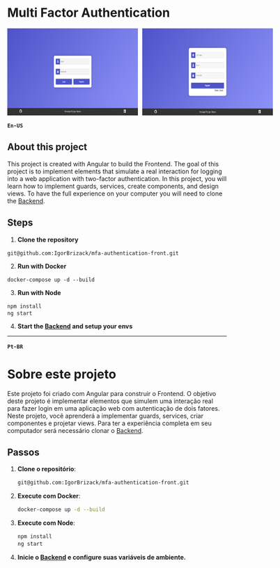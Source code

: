 # Multi Factor Authentication

<div style="display: flex; gap: 10px;">
  <img src="./src/assets/login_screen.png" alt="login_screen" width="300" height="200">
  <img src="./src/assets/register_screen.png" alt="register_screend" width="300" height="200">
</div>

**`En-US`**

## About this project

This project is created with Angular to build the Frontend. The goal of this project is to implement elements that simulate a real interaction for logging into a web application with two-factor authentication. In this project, you will learn how to implement guards, services, create components, and design views. To have the full experience on your computer you will need to clone the [Backend](https://github.com/IgorBrizack/mfa-authentication-backend).

## Steps

1.  **Clone the repository**

```
git@github.com:IgorBrizack/mfa-authentication-front.git
```

2. **Run with Docker**

```
docker-compose up -d --build
```

3. **Run with Node**

```
npm install
ng start
```

4. **Start the [Backend](https://github.com/IgorBrizack/mfa-authentication-backend) and setup your envs**

---

**`Pt-BR`**

# Sobre este projeto

Este projeto foi criado com Angular para construir o Frontend. O objetivo deste projeto é implementar elementos que simulem uma interação real para fazer login em uma aplicação web com autenticação de dois fatores. Neste projeto, você aprenderá a implementar guards, services, criar componentes e projetar views. Para ter a experiência completa em seu computador será necessário clonar o [Backend](https://github.com/IgorBrizack/mfa-authentication-backend).

## Passos

1. **Clone o repositório**:

   ```bash
   git@github.com:IgorBrizack/mfa-authentication-front.git
   ```

2. **Execute com Docker**:

   ```bash
   docker-compose up -d --build
   ```

3. **Execute com Node**:

   ```bash
   npm install
   ng start
   ```

4. **Inicie o [Backend](https://github.com/IgorBrizack/mfa-authentication-backend) e configure suas variáveis de ambiente.**
